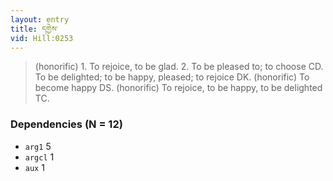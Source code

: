 ```yaml
---
layout: entry
title: དགྱེས་
vid: Hill:0253
---
```

> (honorific) 1\. To rejoice, to be glad\. 2\. To be pleased to; to choose CD\. To be delighted; to be happy, pleased; to rejoice DK\. (honorific) To become happy DS\. (honorific) To rejoice, to be happy, to be delighted TC\.


### Dependencies (N = 12)
* `arg1` 5
* `argcl` 1
* `aux` 1
